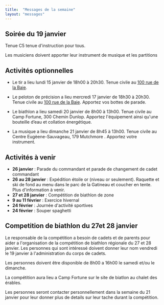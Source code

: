 ```yaml
---
title:  "Messages de la semaine"
layout: "messages"
---
```


## Soirée du 19 janvier

Tenue C5 tenue d'instruction pour tous. 

Les musiciens doivent apporter leur instrument de musique et les partitions

## Activités optionnelles

- Le tir a lieu lundi 15 janvier de 18h00 à 20h30. Tenue civile au [100 rue de la Baie](/information/comment-nous-rejoindre/).

- Le peloton de précision a lieu mercredi 17 janvier de 18h30 à 20h30. Tenue civile au [100 rue de la Baie](/information/comment-nous-rejoindre/). Apportez vos bottes de parade. 

- Le biathlon a lieu samedi 20 janvier de 8h00 à 13h00. Tenue civile au Camp Fortune, 300 Chemin Dunlop. Apportez l'équipement ainsi qu'une bouteille d’eau et collation énergétique.

- La musique a lieu dimanche 21 janvier de 8h45 à 13h00. Tenue civile au Centre Eugèene-Sauvageau, 179 Mutchmore . Apportez votre instrument. 

## Activités à venir

- **26 janvier** : Parade du commandant et parade de changement de cadet commandant
- **26 au 28 janvier** : Expédition étoile or (niveau or seulement). Raquette et ski de fond au menu dans le parc de la Gatineau et coucher en tente. Plus d'information à venir.
- **27 et 28 janvier** : Compétition de biathlon de zone
- **9 au 11 février** : Exercice hivernal
- **24 février** : Journée d'activité sportives
- **24 février** : Souper spaghetti

## Competition de biathlon du 27et 28 janvier

Le responsable de la compétition a besoin de cadets et de parents pour aider a l'organisation de la compétition de biathlon régionale du 27 et 28 janvier.  Les personnes qui sont intéressé doivent donner leur nom vendredi le 19 janvier à l'administration du corps de cadets.

Les personnes doivent être disponible de 8h00 a 16h00 le samedi et/ou le dimanche.  

La compétition aura lieu a Camp Fortune sur le site de biatlon au chalet des érables.

Les personnes seront contacter personnellement dans la semaine du 21 janvier pour leur donner plus de details sur leur tache durant la compétition.
